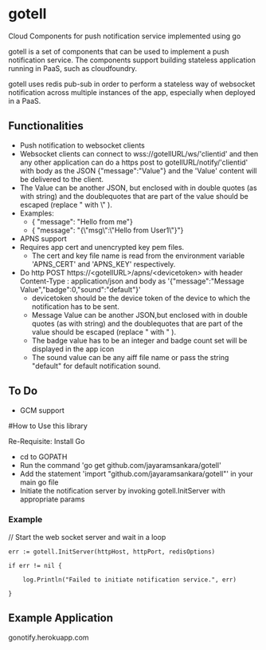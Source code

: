 # gotell
Cloud Components for push notification service implemented using go

gotell is a set of components that can be used to implement a push notification service.
The components support building stateless application running in PaaS, such as cloudfoundry.

gotell uses redis pub-sub in order to perform a stateless way of websocket notification across multiple instances of the app, especially when deployed in a PaaS.
 

## Functionalities
* Push notification to websocket clients
 * Websocket clients can connect to wss://gotellURL/ws/'clientid' and then any other application can do a https post to gotellURL/notify/'clientid' with body as the JSON {"message":"Value"} and the 'Value' content will be delivered to the client.
 * The Value can be another JSON, but enclosed with in double quotes (as with string) and the doublequotes that are part of the value should be escaped (replace " with \\" ).
 * Examples: 
   * { "message": "Hello from me"}
    * { "message": "{\\"msg\\":\\"Hello from User1\\"}"} 
* APNS support
 * Requires app cert and unencrypted key pem files.
   * The cert and key file name is read from the environment variable 'APNS_CERT' and 'APNS_KEY' respectively.
 * Do http POST https://\<gotellURL\>/apns/\<devicetoken\>  with header Content-Type : application/json and body as   '{"message":"Message Value","badge":0,"sound":"default"}'
   * devicetoken should be the device token of the device to which the notification has to be sent.
    * Message Value can be another JSON,but enclosed with in double quotes (as with string) and the doublequotes that are part of the value should be escaped (replace " with \" ).
     * The badge  value has to be an integer and badge count set will be displayed in the app icon
      * The sound value can be any aiff file name or pass the string "default" for default notification sound.
 

## To Do
* GCM support


#How to Use this library

Re-Requisite: Install Go 

* cd to GOPATH
* Run the command 'go get github.com/jayaramsankara/gotell'
* Add the statement 'import "github.com/jayaramsankara/gotell"' in your main go file
* Initiate the notification server by invoking gotell.InitServer with appropriate params

### Example
// Start the web socket server and wait in a loop

	err := gotell.InitServer(httpHost, httpPort, redisOptions)
	
	if err != nil {
	
		log.Println("Failed to initiate notification service.", err)
		
	}

## Example  Application 
gonotify.herokuapp.com


